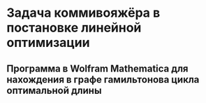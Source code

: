 # Задача коммивояжёра в постановке линейной оптимизации
## Программа в Wolfram Mathematica для нахождения в графе гамильтонова цикла оптимальной длины

